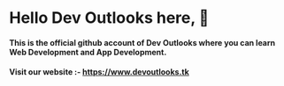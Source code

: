 # Hello Dev Outlooks here, 👋
#### This is the official github account of Dev Outlooks where you can learn Web Development and App Development.
#### Visit our website :- https://www.devoutlooks.tk
